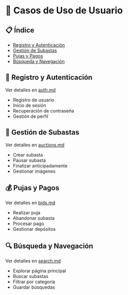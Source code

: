 # 👤 Casos de Uso de Usuario

## 📋 Índice
- [Registro y Autenticación](#registro-y-autenticación)
- [Gestión de Subastas](#gestión-de-subastas)
- [Pujas y Pagos](#pujas-y-pagos)
- [Búsqueda y Navegación](#búsqueda-y-navegación)

## 🔐 Registro y Autenticación
Ver detalles en [auth.md](auth.md)
- Registro de usuario
- Inicio de sesión
- Recuperación de contraseña
- Gestión de perfil

## 🔨 Gestión de Subastas
Ver detalles en [auctions.md](auctions.md)
- Crear subasta
- Pausar subasta
- Finalizar anticipadamente
- Gestionar imágenes

## 💰 Pujas y Pagos
Ver detalles en [bids.md](bids.md)
- Realizar puja
- Abandonar subasta
- Procesar pago
- Gestionar depósitos

## 🔍 Búsqueda y Navegación
Ver detalles en [search.md](search.md)
- Explorar página principal
- Buscar subastas
- Filtrar por categoría
- Guardar búsquedas
